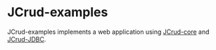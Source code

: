# JCrud-examples


JCrud-examples implements a web application using [JCrud-core](https://github.com/davidcana/Jcrud-core/) and [JCrud-JDBC](https://github.com/davidcana/Jcrud-jdbc/).
